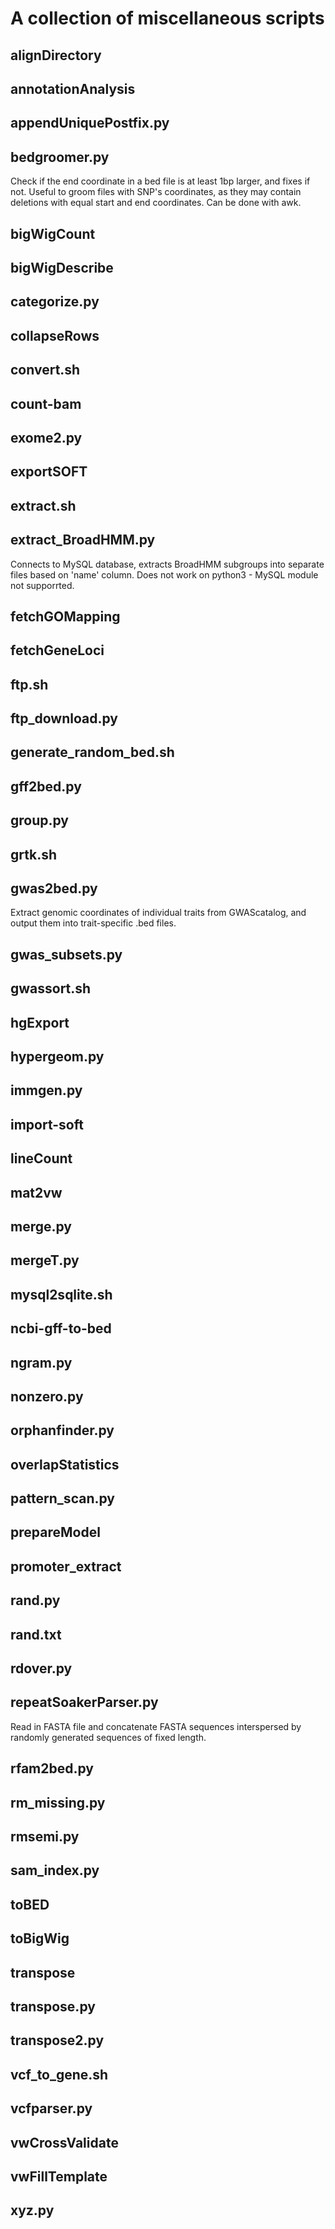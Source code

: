# A collection of miscellaneous scripts


##  alignDirectory
##  annotationAnalysis
##  appendUniquePostfix.py
##  bedgroomer.py
Check if the end coordinate in a bed file is at least 1bp larger, and fixes if not. Useful to groom files with SNP's coordinates, as they may contain deletions with equal start and end coordinates. Can be done with awk.
##  bigWigCount
##  bigWigDescribe
##  categorize.py
##  collapseRows
##  convert.sh
##  count-bam
##  exome2.py
##  exportSOFT
##  extract.sh
##  extract_BroadHMM.py
Connects to MySQL database, extracts BroadHMM subgroups into separate files based on 'name' column. Does not work on python3 - MySQL module not supporrted.
##  fetchGOMapping
##  fetchGeneLoci
##  ftp.sh
##  ftp_download.py
##  generate_random_bed.sh
##  gff2bed.py
##  group.py
##  grtk.sh
##  gwas2bed.py
Extract genomic coordinates of individual traits from GWAScatalog, and output them into trait-specific .bed files.
##  gwas_subsets.py
##  gwassort.sh
##  hgExport
##  hypergeom.py
##  immgen.py
##  import-soft
##  lineCount
##  mat2vw
##  merge.py
##  mergeT.py
##  mysql2sqlite.sh
##  ncbi-gff-to-bed
##  ngram.py
##  nonzero.py
##  orphanfinder.py
##  overlapStatistics
##  pattern_scan.py
##  prepareModel
##  promoter_extract
##  rand.py
##  rand.txt
##  rdover.py
##  repeatSoakerParser.py
Read in FASTA file and concatenate FASTA sequences interspersed by randomly generated sequences of fixed length.
##  rfam2bed.py
##  rm_missing.py
##  rmsemi.py
##  sam_index.py
##  toBED
##  toBigWig
##  transpose
##  transpose.py
##  transpose2.py
##  vcf_to_gene.sh
##  vcfparser.py
##  vwCrossValidate
##  vwFillTemplate
##  xyz.py